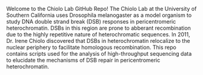 Welcome to the Chiolo Lab GitHub Repo! The Chiolo Lab at the University of Southern California uses Drosophila melanogaster as a model organism to study
DNA double strand break (DSB) responses in pericentromeric heterochromatin. DSBs in this region are prone to abberant recombination due to the 
highly repetitive nature of heterochromatic sequences. In 2011, Dr. Irene Chiolo discovered that DSBs in heterochromatin relocalize to the nuclear periphery to 
facilitate homologous recombination. This repo contains scripts used for the analysis of high-throughput sequencing data to elucidate the mechanisms 
of DSB repair in pericentromeric heterochromatin. 
